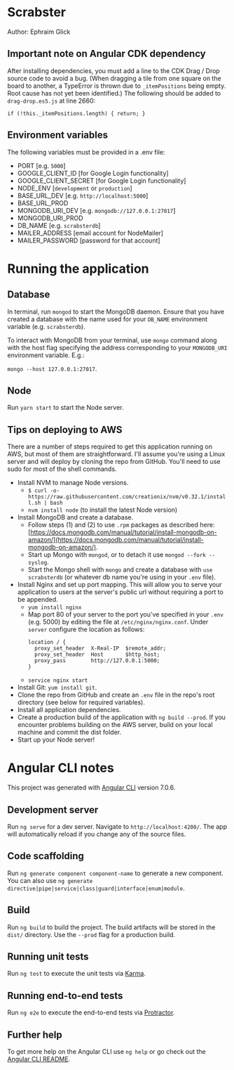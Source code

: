# Scrabster

Author: Ephraim Glick

## Important note on Angular CDK dependency

After installing dependencies, you must add a line to the CDK Drag / Drop source code to avoid a bug. (When dragging a tile from one square on the board to another, a TypeError is thrown due to `_itemPositions` being empty. Root cause has not yet been identified.) The following should be added to `drag-drop.es5.js` at line 2660:

`if (!this._itemPositions.length) { return; }`

## Environment variables

The following variables must be provided in a .env file:

- PORT [e.g. `5000`]
- GOOGLE_CLIENT_ID [for Google Login functionality]
- GOOGLE_CLIENT_SECRET [for Google Login functionality]
- NODE_ENV [`development` or `production`]
- BASE_URL_DEV [e.g. `http://localhost:5000`]
- BASE_URL_PROD
- MONGODB_URI_DEV [e.g. `mongodb://127.0.0.1:27017`]
- MONGODB_URI_PROD
- DB_NAME [e.g. `scrabsterdb`]
- MAILER_ADDRESS [email account for NodeMailer]
- MAILER_PASSWORD [password for that account]

# Running the application

## Database

In terminal, run `mongod` to start the MongoDB daemon. Ensure that you have created a database with the name used for your `DB_NAME` environment variable (e.g. `scrabsterdb`).

To interact with MongoDB from your terminal, use `mongo` command along with the host flag specifying the address corresponding to your `MONGODB_URI` environment variable. E.g.:

`mongo --host 127.0.0.1:27017`.

## Node

Run `yarn start` to start the Node server.

## Tips on deploying to AWS

There are a number of steps required to get this application running on AWS, but most of them are straightforward. I'll assume you're using a Linux server and will deploy by cloning the repo from GitHub. You'll need to use sudo for most of the shell commands.

- Install NVM to manage Node versions.
  * `$ curl -o- https://raw.githubusercontent.com/creationix/nvm/v0.32.1/install.sh | bash`
  * `nvm install node` (to install the latest Node version)
- Install MongoDB and create a database.
  * Follow steps (1) and (2) to use `.rpm` packages as described here: [https://docs.mongodb.com/manual/tutorial/install-mongodb-on-amazon/](https://docs.mongodb.com/manual/tutorial/install-mongodb-on-amazon/).
  * Start up Mongo with `mongod`, or to detach it use `mongod --fork --syslog`.
  * Start the Mongo shell with `mongo` and create a database with `use scrabsterdb` (or whatever db name you're using in your `.env` file).
- Install Nginx and set up port mapping. This will allow you to serve your application to users at the server's public url without requiring a port to be appended.
  * `yum install nginx`
  * Map port 80 of your server to the port you've specified in your `.env` (e.g. 5000) by editing the file at `/etc/nginx/nginx.conf`. Under `server` configure the location as follows: 
    ```
    location / {
      proxy_set_header  X-Real-IP  $remote_addr;
      proxy_set_header  Host       $http_host;
      proxy_pass        http://127.0.0.1:5000;
    }
    ```
  * `service nginx start`
- Install Git: `yum install git`.
- Clone the repo from GitHub and create an `.env` file in the repo's root directory (see below for required variables).
- Install all application dependencies.
- Create a production build of the application with `ng build --prod`. If you encounter problems building on the AWS server, build on your local machine and commit the dist folder.
- Start up your Node server!

# Angular CLI notes

This project was generated with [Angular CLI](https://github.com/angular/angular-cli) version 7.0.6.

## Development server

Run `ng serve` for a dev server. Navigate to `http://localhost:4200/`. The app will automatically reload if you change any of the source files.

## Code scaffolding

Run `ng generate component component-name` to generate a new component. You can also use `ng generate directive|pipe|service|class|guard|interface|enum|module`.

## Build

Run `ng build` to build the project. The build artifacts will be stored in the `dist/` directory. Use the `--prod` flag for a production build.

## Running unit tests

Run `ng test` to execute the unit tests via [Karma](https://karma-runner.github.io).

## Running end-to-end tests

Run `ng e2e` to execute the end-to-end tests via [Protractor](http://www.protractortest.org/).

## Further help

To get more help on the Angular CLI use `ng help` or go check out the [Angular CLI README](https://github.com/angular/angular-cli/blob/master/README.md).
